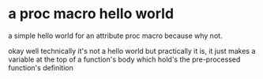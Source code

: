 # a proc macro hello world
a simple hello world for an attribute proc macro because why not.

okay well technically it's not a hello world but practically it is, it just makes a variable at the top of a function's body which hold's the pre-processed function's definition

